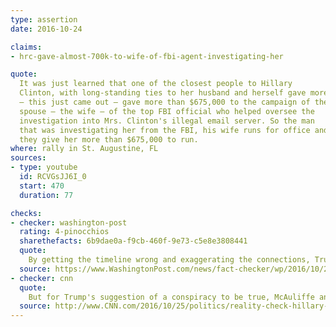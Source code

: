 ```yaml
---
type: assertion
date: 2016-10-24

claims:
- hrc-gave-almost-700k-to-wife-of-fbi-agent-investigating-her

quote:
  It was just learned that one of the closest people to Hillary
  Clinton, with long-standing ties to her husband and herself gave more
  — this just came out — gave more than $675,000 to the campaign of the
  spouse — the wife — of the top FBI official who helped oversee the
  investigation into Mrs. Clinton's illegal email server. So the man
  that was investigating her from the FBI, his wife runs for office and
  they give her more than $675,000 to run.
where: rally in St. Augustine, FL
sources:
- type: youtube
  id: RCVGsJJ6I_0
  start: 470
  duration: 77

checks:
- checker: washington-post
  rating: 4-pinocchios
  sharethefacts: 6b9dae0a-f9cb-460f-9e73-c5e8e3808441
  quote:
    By getting the timeline wrong and exaggerating the connections, Trump ends up in Three-Pinocchio range. But then, as he often does, Trump pushes the envelope and makes the unsupported claim that Clinton knew about the payments. It’s almost like he can’t help himself. That tips his statement about the Wall Street Journal article into Four-Pinocchio territory.
  source: https://www.WashingtonPost.com/news/fact-checker/wp/2016/10/25/trumps-mixed-up-version-of-the-latest-hillary-clinton-controversy/
- checker: cnn
  quote:
    But for Trump's suggestion of a conspiracy to be true, McAuliffe and the Clintons would have had to hatch the scheme to buy favor with the FBI via Andrew McCabe by convincing his wife to run for office some five months before it was [first reported](https://www.washingtonpost.com/politics/fbi-looks-into-security-of-clintons-private-e-mail-setup/2015/08/04/2bdd85ec-3aae-11e5-8e98-115a3cf7d7ae_story.html?postshare=2371438737933018) that the FBI was investigating whether Clinton mishandled classified information. Nor would it be known that such an investigation would be conducted out of Washington, not New York, since that was where the offending server was located.
  source: http://www.CNN.com/2016/10/25/politics/reality-check-hillary-clinton-fbi-investigation/index.html
---
```

